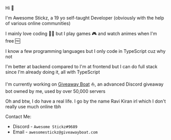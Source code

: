 Hi 👋

I'm Awesome Stickz, a 19 yo self-taught Developer (obviously with the help of various online communities)

I mainly love coding 👩‍💻 but I play games 🎮 and watch animes when I'm free 🆓

I know a few programming languages but I only code in TypeScript cuz why not

I'm better at backend compared to I'm at frontend but I can do full stack since I'm already doing it, all with TypeScript

I'm currently working on [Giveaway Boat](https://giveawayboat.com/) ⛵, an advanced Discord giveaway bot owned by me, used by over 50,000 servers

Oh and btw, I do have a real life. I go by the name Ravi Kiran irl which I don't really use much online tbh

Contact Me:

-   Discord - `Awesome Stickz#9689`
-   Email - `awesomestickz@giveawayboat.com`
